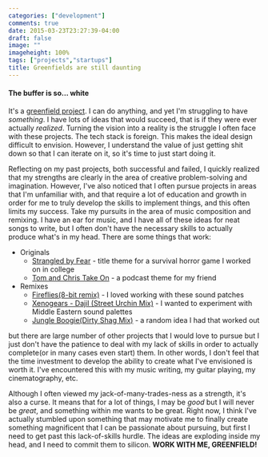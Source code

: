 ```yaml
---
categories: ["development"]
comments: true
date: 2015-03-23T23:27:39-04:00
draft: false
image: ""
imageheight: 100%
tags: ["projects","startups"]
title: Greenfields are still daunting
---
```


#### The buffer is so... white

It's a [greenfield project](http://en.wikipedia.org/wiki/Greenfield_project). I can do anything, and yet I'm struggling to have *something*.<!--more--> I have lots of ideas that would succeed, that is if they were ever actually *realized*. Turning the vision into a reality is the struggle I often face with these projects. The tech stack is foreign. This makes the ideal design difficult to envision. However, I understand the value of just getting shit down so that I can iterate on it, so it's time to just start doing it.

Reflecting on my past projects, both successful and failed, I quickly realized that my strengths are clearly in the area of creative problem-solving and imagination. However, I've also noticed that I often pursue projects in areas that I'm unfamiliar with, and that require a lot of education and growth in order for me to truly develop the skills to implement things, and this often limits my success. Take my pursuits in the area of music composition and remixing. I have an ear for music, and I have all of these ideas for neat songs to write, but I often don't have the necessary skills to actually produce what's in my head. There are some things that work:

   * Originals
      * [Strangled by Fear](http://www.drunkenarts.com/music/Dan_Tran_Strangled_by_Fear.mp3) - title theme for a survival horror game I worked on in college
	  * [Tom and Chris Take On](http://www.drunkenarts.com/music/tom_and_chris_take_on_v2.mp3) - a podcast theme for my friend
   * Remixes
      * [Fireflies(8-bit remix)](http://www.drunkenarts.com/music/Dan%20Tran%20-%20Fireflies.mp3) - I loved working with these sound patches
      * [Xenogears - Dajil (Street Urchin Mix)](http://www.drunkenarts.com/music/DJ_FunkDAT_-_Xenogears_-_Dajil(Street_Urchin_Mix).mp3) - I wanted to experiment with Middle Eastern sound palettes
      * [Jungle Boogie(Dirty Shag Mix)](http://www.drunkenarts.com/music/Dan.Tran_Jungle.Boogie(Dirty.Shag.Mix).Instrumental.mp3) - a random idea I had that worked out

but there are large number of other projects that I would love to pursue but I just don't have the patience to deal with my lack of skills in order to actually complete(or in many cases even start) them. In other words, I don't feel that the time investment to develop the ability to create what I've envisioned is worth it. I've encountered this with my music writing, my guitar playing, my cinematography, etc.

Although I often viewed my jack-of-many-trades-ness as a strength, it's also a curse. It means that for a lot of things, I may be *good* but I will never be *great*, and something within me wants to be great. Right now, I think I've actually stumbled upon something that may motivate me to finally create something magnificent that I can be passionate about pursuing, but first I need to get past this lack-of-skills hurdle. The ideas are exploding inside my head, and I need to commit them to silicon. **WORK WITH ME, GREENFIELD!**